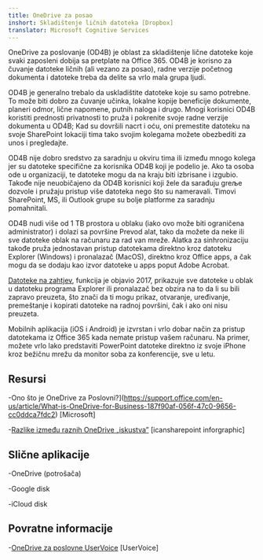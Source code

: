 ```yaml
---
title: OneDrive za posao
inshort: Skladištenje ličnih datoteka [Dropbox]
translator: Microsoft Cognitive Services
---
```



OneDrive za poslovanje (OD4B) je oblast za skladištenje lične datoteke koje svaki zaposleni dobija sa pretplate na Office 365. OD4B je korisno za čuvanje datoteke ličnih (ali vezano za posao), radne verzije početnog dokumenta i datoteke treba da delite sa vrlo mala grupa ljudi.

OD4B je generalno trebalo da uskladištite datoteke koje su samo potrebne. To može biti dobro za čuvanje učinka, lokalne kopije beneficije dokumente, planeri odmor, lične napomene, putnih naloga i drugo. Mnogi korisnici OD4B koristiti prednosti privatnosti to pruža i pokrenite svoje radne verzije dokumenta u OD4B; Kad su dovršili nacrt i oću, oni premestite datoteku na svoje SharePoint lokaciji tima tako svojim kolegama možete obezbediti za unos i pregledajte.

OD4B nije dobro sredstvo za saradnju u okviru tima ili između mnogo kolega jer su datoteke specifične za korisnika OD4B koji je podelio je. Ako ta osoba ode u organizaciji, te datoteke mogu da na kraju biti izbrisane i izgubio. Takođe nije neuobičajeno da OD4B korisnici koji žele da sarađuju greљe dozvole i pružaju pristup više datoteka nego što su nameravali. Timovi SharePoint, MS, ili Outlook grupe su bolje platforme za saradnju pomahnitali.

OD4B nudi više od 1 TB prostora u oblaku (iako ovo može biti ograničena administrator) i dolazi sa površine Prevod alat, tako da možete da neke ili sve datoteke oblak na računaru za rad van mreže. Alatka za sinhronizaciju takođe pruža jednostavan pristup datotekama direktno kroz datoteku Explorer (Windows) i pronalazač (MacOS), direktno kroz Office apps, a čak mogu da se dodaju kao izvor datoteke u apps poput Adobe Acrobat. 

[Datoteke na zahtjev](https://blogs.office.com/en-us/2017/05/11/introducing-onedrive-files-on-demand-and-additional-features-making-it-easier-to-access-and-share-files/), funkcija je objavio 2017, prikazuje sve datoteke u oblak u datoteku programa Explorer ili pronalazač bez obzira na to da li su bili zapravo preuzeta, što znači da ti mogu prikaz, otvaranje, uređivanje, premeštanje i kopirati datoteke na radnoj površini, čak i ako oni nisu preuzeta.

Mobilnih aplikacija (iOS i Android) je izvrstan i vrlo dobar način za pristup datotekama iz Office 365 kada nemate pristup vašem računaru. Na primer, možete vrlo lako predstaviti PowerPoint datoteke direktno iz svoje iPhone kroz bežičnu mrežu da monitor soba za konferencije, sve u letu.

Resursi
---------

-Ono što je OneDrive za
    Poslovni?](https://support.office.com/en-us/article/What-is-OneDrive-for-Business-187f90af-056f-47c0-9656-cc0ddca7fdc2)
    \[Microsoft\]

-[Razlike između raznih OneDrive
    „iskustva”](http://icsh.pt/OneDriveTree) \[icansharepoint
    inforgraphic\]

Slične aplikacije
--------------------

-OneDrive (potrošača)

-Google disk

-iCloud disk

Povratne informacije
---------

-[OneDrive za poslovne UserVoice](https://onedrive.uservoice.com/forums/262982-onedrive/category/86090-onedrive-for-business)
    \[UserVoice\]


